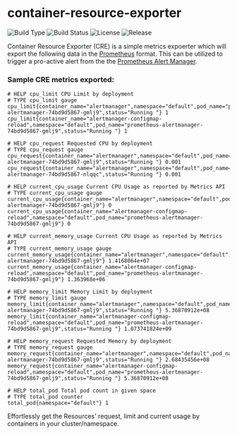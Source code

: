 # container-resource-exporter
![Build Type](https://img.shields.io/docker/cloud/automated/gkarthics/container-resource-exporter.svg)
![Build Status](https://img.shields.io/docker/cloud/build/gkarthics/container-resource-exporter.svg)
![License](https://img.shields.io/github/license/gkarthiks/container-resource-exporter.svg)
![Release](https://img.shields.io/github/tag-date/gkarthiks/container-resource-exporter.svg?color=Orange&label=Latest%20Release)

Container Resource Exporter (CRE) is a simple metrics expoerter which will export the following data in the [Prometheus](https://prometheus.io/) format. This can be utilized to trigger a pro-active alert from the the [Prometheus Alert Manager](https://prometheus.io/docs/alerting/alertmanager).

### Sample CRE metrics exported:

```
# HELP cpu_limit CPU Limit by deployment
# TYPE cpu_limit gauge
cpu_limit{container_name="alertmanager",namespace="default",pod_name="prometheus-alertmanager-74bd9d5867-gmlj9",status="Running "} 1
cpu_limit{container_name="alertmanager-configmap-reload",namespace="default",pod_name="prometheus-alertmanager-74bd9d5867-gmlj9",status="Running "} 1

# HELP cpu_request Requested CPU by deployment
# TYPE cpu_request gauge
cpu_request{container_name="alertmanager",namespace="default",pod_name="prometheus-alertmanager-74bd9d5867-gmlj9",status="Running "} 0.001
cpu_request{container_name="alertmanager",namespace="default",pod_name="prometheus-alertmanager-74bd9d5867-nlqqc",status="Running "} 0.001

# HELP current_cpu_usage Current CPU Usage as reported by Metrics API
# TYPE current_cpu_usage gauge
current_cpu_usage{container_name="alertmanager",namespace="default",pod_name="prometheus-alertmanager-74bd9d5867-gmlj9"} 0
current_cpu_usage{container_name="alertmanager-configmap-reload",namespace="default",pod_name="prometheus-alertmanager-74bd9d5867-gmlj9"} 0

# HELP current_memory_usage Current CPU Usage as reported by Metrics API
# TYPE current_memory_usage gauge
current_memory_usage{container_name="alertmanager",namespace="default",pod_name="prometheus-alertmanager-74bd9d5867-gmlj9"} 1.4168064e+07
current_memory_usage{container_name="alertmanager-configmap-reload",namespace="default",pod_name="prometheus-alertmanager-74bd9d5867-gmlj9"} 1.363968e+06

# HELP memory_limit Memory Limit by deployment
# TYPE memory_limit gauge
memory_limit{container_name="alertmanager",namespace="default",pod_name="prometheus-alertmanager-74bd9d5867-gmlj9",status="Running "} 5.36870912e+08
memory_limit{container_name="alertmanager-configmap-reload",namespace="default",pod_name="prometheus-alertmanager-74bd9d5867-gmlj9",status="Running "} 1.073741824e+09

# HELP memory_request Requested Memory by deployment
# TYPE memory_request gauge
memory_request{container_name="alertmanager",namespace="default",pod_name="prometheus-alertmanager-74bd9d5867-gmlj9",status="Running "} 2.68435456e+08
memory_request{container_name="alertmanager-configmap-reload",namespace="default",pod_name="prometheus-alertmanager-74bd9d5867-gmlj9",status="Running "} 5.36870912e+08

# HELP total_pod Total pod count in given space
# TYPE total_pod counter
total_pod{namespace="default"} 1
```

Effortlessly get the Resources' request, limit and current usage by containers in your cluster/namespace.
